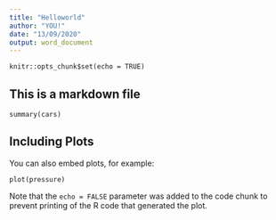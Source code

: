 ```yaml
---
title: "Helloworld"
author: "YOU!"
date: "13/09/2020"
output: word_document
---
```


```{r setup, include=FALSE}
knitr::opts_chunk$set(echo = TRUE)
```
## This is a markdown file



```{r cars}
summary(cars)
```

## Including Plots

You can also embed plots, for example:

```{r pressure, echo=FALSE}
plot(pressure)
```

Note that the `echo = FALSE` parameter was added to the code chunk to prevent printing of the R code that generated the plot.
